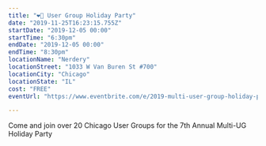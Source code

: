 ```yaml
---
title: "❤️🎄 User Group Holiday Party"
date: "2019-11-25T16:23:15.755Z"
startDate: "2019-12-05 00:00"
startTime: "6:30pm"
endDate: "2019-12-05 00:00"
endTime: "8:30pm"
locationName: "Nerdery"
locationStreet: "1033 W Van Buren St #700"
locationCity: "Chicago"
locationState: "IL"
cost: "FREE"
eventUrl: "https://www.eventbrite.com/e/2019-multi-user-group-holiday-party-2019-tickets-73470272563"

---
```


Come and join over 20 Chicago User Groups for the 7th Annual Multi-UG Holiday Party

